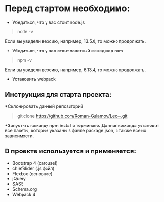 # Перед стартом необходимо:
*  Убедиться, что у вас стоит node.js

>node -v

Если вы увидели версию, например, 13.5.0, то можно продолжать.
 
*  Убедиться, что у вас стоит пакетный менеджер npm

>npm -v

Если вы увидели версию, например, 6.13.4, то можно продолжать.

* Установить webpack 

## Инструкция для старта проекта:

*Склонировать данный репозиторий
>git clone https://github.com/Roman-Gulamov/Leo--.git

*Запустить команду npm install в терминале. Данная команда установит все пакеты, которые указаны в файле
package.json, а также все их зависимости.


## В проекте используется и применяется:

* Bootstrap 4 (carousel)
* chiefSlider (.js файл)
* Flexbox (основное)
* jQuery
* SASS
* Schema.org
* Webpack 4


